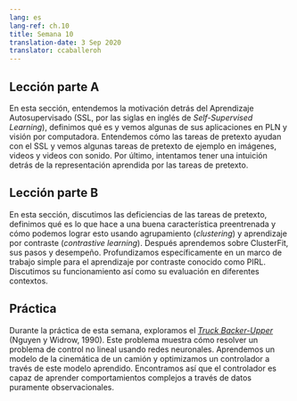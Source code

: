 ```yaml
---
lang: es
lang-ref: ch.10
title: Semana 10
translation-date: 3 Sep 2020
translator: ccaballeroh
---
```



<!--## Lecture part A
-->
## Lección parte A
<!--In this section, we understand the motivation behind Self-Supervised Learning (SSL), define what it is and see some of its applications in NLP and Computer Vision. We understand how pretext tasks aid with SSL and see some example pretext tasks in images, videos and videos with sound. Finally, we try to get an intuition behind the representation learned by pretext tasks.
-->

En esta sección, entendemos la motivación detrás del Aprendizaje Autosupervisado (SSL, por las siglas en inglés de *Self-Supervised Learning*), definimos qué es y vemos algunas de sus aplicaciones en PLN y visión por computadora. Entendemos cómo las tareas de pretexto ayudan con el SSL y vemos algunas tareas de pretexto de ejemplo en imágenes, videos y videos con sonido. Por último, intentamos tener una intuición detrás de la representación aprendida por las tareas de pretexto. 

<!--## Lecture part B
-->
## Lección parte B

<!--In this section, we discuss the shortcomings of pretext tasks, define characteristics that make a good pretrained feature, and how we can achieve this using Clustering and Contrastive Learning. We then learn about ClusterFit, its steps and performance. We further dive into a specific simple framework for Contrastive Learning known as PIRL. We discuss its working as well as its evaluation in different contexts.
-->
En esta sección, discutimos las deficiencias de las tareas de pretexto, definimos qué es lo que hace a una buena característica preentrenada y cómo podemos lograr esto usando agrupamiento (*clustering*) y aprendizaje por contraste (*contrastive learning*). Después aprendemos sobre ClusterFit, sus pasos y desempeño. Profundizamos específicamente en un marco de trabajo simple para el aprendizaje por contraste conocido como PIRL. Discutimos su funcionamiento así como su evaluación en diferentes contextos.

<!--## Practicum
-->
## Práctica

<!--During this week's practicum, we explore the [Truck Backer-Upper](http://neuro.bstu.by/ai/To-dom/My_research/Papers-2.1-done/RL-sparce-reward/9/Ref/truckbackerupper.pdf) (Nguyen & Widrow, '90).
This problem shows how to solve an non-linear control problem using neural networks.
We learn a model of a truck's kinematics, and optimize a controller through this learned model, finding that the controller is able to learn complex behaviors through purely observational data.
-->
Durante la práctica de esta semana, exploramos el [*Truck Backer-Upper*](http://neuro.bstu.by/ai/To-dom/My_research/Papers-2.1-done/RL-sparce-reward/9/Ref/truckbackerupper.pdf) (Nguyen y Widrow, 1990). Este problema muestra cómo resolver un problema de control no lineal usando redes neuronales. Aprendemos un modelo de la cinemática de un camión y optimizamos un controlador a través de este modelo aprendido. Encontramos así que el controlador es capaz de aprender comportamientos complejos a través de datos puramente observacionales.

